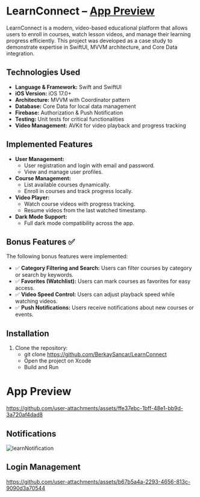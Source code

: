 # LearnConnect – [App Preview](#app-preview)
LearnConnect is a modern, video-based educational platform that allows users to enroll in courses, watch lesson videos, and manage their learning progress efficiently. This project was developed as a case study to demonstrate expertise in SwiftUI, MVVM architecture, and Core Data integration.

## Technologies Used
- **Language & Framework:** Swift and SwiftUI
- **iOS Version:** iOS 17.0+
- **Architecture:** MVVM with Coordinator pattern
- **Database:** Core Data for local data management
- **Firebase:** Authorization & Push Notification
- **Testing:** Unit tests for critical functionalities
- **Video Management:** AVKit for video playback and progress tracking

## Implemented Features
- **User Management:**
  - User registration and login with email and password.
  - View and manage user profiles.
- **Course Management:**
  - List available courses dynamically.
  - Enroll in courses and track progress locally.
- **Video Player:**
  - Watch course videos with progress tracking.
  - Resume videos from the last watched timestamp.
- **Dark Mode Support:**
  - Full dark mode compatibility across the app.

## Bonus Features ✅
The following bonus features were implemented:
- ✅ **Category Filtering and Search:** Users can filter courses by category or search by keywords.
- ✅ **Favorites (Watchlist):** Users can mark courses as favorites for easy access.
- ✅ **Video Speed Control:** Users can adjust playback speed while watching videos.
- ✅ **Push Notifications:** Users receive notifications about new courses or events.

## Installation
1. Clone the repository:
    - git clone https://github.com/BerkaySancar/LearnConnect
    - Open the project on Xcode
    - Build and Run
  
# App Preview


https://github.com/user-attachments/assets/ffe37ebc-1bff-48e1-bb9d-3a720af4dad8



## Notifications
![learnNotification](https://github.com/user-attachments/assets/08fe4d6e-3698-459f-96ca-2227c5e85225)

## Login Management 


https://github.com/user-attachments/assets/b67b5a4a-2293-4656-813c-9090d3a70544





